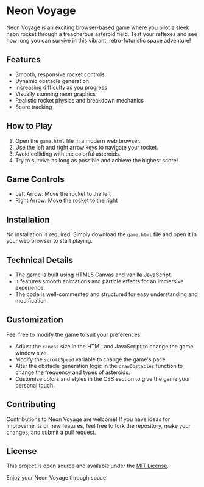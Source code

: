 # Neon Voyage

Neon Voyage is an exciting browser-based game where you pilot a sleek neon rocket through a treacherous asteroid field. Test your reflexes and see how long you can survive in this vibrant, retro-futuristic space adventure!

## Features

- Smooth, responsive rocket controls
- Dynamic obstacle generation
- Increasing difficulty as you progress
- Visually stunning neon graphics
- Realistic rocket physics and breakdown mechanics
- Score tracking

## How to Play

1. Open the `game.html` file in a modern web browser.
2. Use the left and right arrow keys to navigate your rocket.
3. Avoid colliding with the colorful asteroids.
4. Try to survive as long as possible and achieve the highest score!

## Game Controls

- Left Arrow: Move the rocket to the left
- Right Arrow: Move the rocket to the right

## Installation

No installation is required! Simply download the `game.html` file and open it in your web browser to start playing.

## Technical Details

- The game is built using HTML5 Canvas and vanilla JavaScript.
- It features smooth animations and particle effects for an immersive experience.
- The code is well-commented and structured for easy understanding and modification.

## Customization

Feel free to modify the game to suit your preferences:

- Adjust the `canvas` size in the HTML and JavaScript to change the game window size.
- Modify the `scrollSpeed` variable to change the game's pace.
- Alter the obstacle generation logic in the `drawObstacles` function to change the frequency and types of asteroids.
- Customize colors and styles in the CSS section to give the game your personal touch.

## Contributing

Contributions to Neon Voyage are welcome! If you have ideas for improvements or new features, feel free to fork the repository, make your changes, and submit a pull request.

## License

This project is open source and available under the [MIT License](https://opensource.org/licenses/MIT).

Enjoy your Neon Voyage through space!
